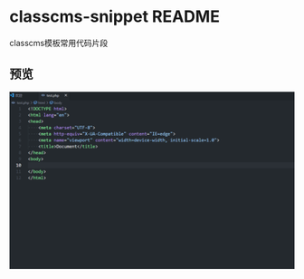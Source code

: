 # classcms-snippet README

classcms模板常用代码片段

## 预览

![图片](https://raw.githubusercontent.com/Monns/classcms-snippets/main/preview.gif)
